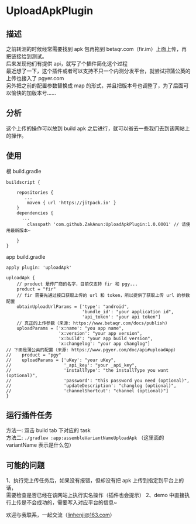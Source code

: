 # UploadApkPlugin


## 描述

之前转测的时候经常需要找到 apk 包再拖到 betaqr.com（fir.im）上面上传，再把链接给到测试。<br/>
后来发现他们有提供 api，就写了个插件简化这个过程<br/>
最近想了一下，这个插件或者可以支持不只一个内测分发平台，就尝试把蒲公英的上传也接入了 pgyer.com <br/>
另外把之前的配置参数替换成 map 的形式，并且把版本号也调整了，为了后面可以愉快的加版本号......<br/>

## 分析

这个上传的操作可以放到 build apk 之后进行，就可以省去一些我们去到该网站上的操作。

## 使用

根 build.gradle
```
buildscript {
   
    repositories {
       ...
        maven { url 'https://jitpack.io' }
    }
    dependencies {
      ...
        classpath 'com.github.ZakAnun:UploadApkPlugin:1.0.0001' // 请使用最新版本~

    }
}
```
app build.gradle
```
apply plugin: 'uploadApk'

uploadApk {
	// product 是传厂商的名字，目前仅支持 fir 和 pgy...
    product = "fir"
    // fir 需要先通过接口获取上传的 url 和 token，所以提供了获取上传 url 的参数配置
    obtainUploadUrlParams = ['type': "android",
                             'bundle_id': "your application id",
                             'api_token': "your api token"]
    // 真正的上传参数（来源: https://www.betaqr.com/docs/publish)
    uploadParams = ['x:name': "you app name",
                    'x:version': "your app version",
                    'x:build': "your app build version",
                    'x:changelog': "your app changlog"]
// 下面是蒲公英的配置（来源: https://www.pgyer.com/doc/api#uploadApp）
//    product = "pgy"
//    uploadParams = ['uKey': "your uKey",
//                    '_api_key': "your _api_key",
//                    'installType': "the installType you want (optional)",
//                    'password': "this password you need (optional)",
//                    'updateDescription': "changlog (optional)",
//                    'channelShortcut': "channel (optional)"]
}
```

## 运行插件任务

方法一: 双击 build tab 下对应的 task <br/>
方法二: `./gradlew :app:assembleVariantNameUploadApk` （这里面的 variantName 表示是什么包）

## 可能的问题

1、执行完上传任务后，如果没有报错，但却没有把 apk 上传到指定到平台上的话，<br/>
需要检查是否已经在该网站上执行实名操作（插件也会提示）
2、demo 中直接执行上传是不会成功的，需要写入对应平台的信息~

欢迎与我联系，一起交流（linhenji@163.com）
